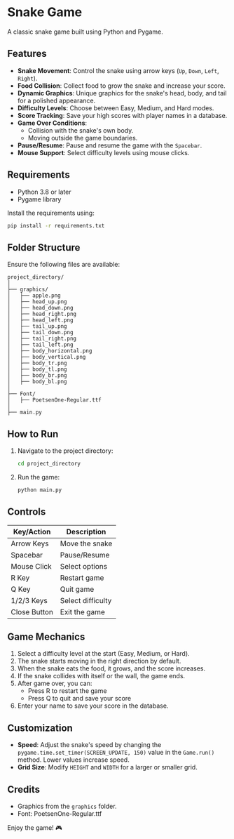 # Snake Game

A classic snake game built using Python and Pygame.

## Features

- **Snake Movement**: Control the snake using arrow keys (`Up`, `Down`, `Left`, `Right`).
- **Food Collision**: Collect food to grow the snake and increase your score.
- **Dynamic Graphics**: Unique graphics for the snake's head, body, and tail for a polished appearance.
- **Difficulty Levels**: Choose between Easy, Medium, and Hard modes.
- **Score Tracking**: Save your high scores with player names in a database.
- **Game Over Conditions**:
  - Collision with the snake's own body.
  - Moving outside the game boundaries.
- **Pause/Resume**: Pause and resume the game with the `Spacebar`.
- **Mouse Support**: Select difficulty levels using mouse clicks.

## Requirements

- Python 3.8 or later
- Pygame library

Install the requirements using:

```bash
pip install -r requirements.txt
```

## Folder Structure

Ensure the following files are available:

```
project_directory/
│
├── graphics/
│   ├── apple.png
│   ├── head_up.png
│   ├── head_down.png
│   ├── head_right.png
│   ├── head_left.png
│   ├── tail_up.png
│   ├── tail_down.png
│   ├── tail_right.png
│   ├── tail_left.png
│   ├── body_horizontal.png
│   ├── body_vertical.png
│   ├── body_tr.png
│   ├── body_tl.png
│   ├── body_br.png
│   ├── body_bl.png
│
├── Font/
│   ├── PoetsenOne-Regular.ttf
│
├── main.py
```

## How to Run

1. Navigate to the project directory:
   ```bash
   cd project_directory
   ```
2. Run the game:
   ```bash
   python main.py
   ```

## Controls

| Key/Action   | Description       |
| ------------ | ----------------- |
| Arrow Keys   | Move the snake    |
| Spacebar     | Pause/Resume      |
| Mouse Click  | Select options    |
| R Key        | Restart game      |
| Q Key        | Quit game         |
| 1/2/3 Keys   | Select difficulty |
| Close Button | Exit the game     |

## Game Mechanics

1. Select a difficulty level at the start (Easy, Medium, or Hard).
2. The snake starts moving in the right direction by default.
3. When the snake eats the food, it grows, and the score increases.
4. If the snake collides with itself or the wall, the game ends.
5. After game over, you can:
   - Press R to restart the game
   - Press Q to quit and save your score
6. Enter your name to save your score in the database.

## Customization

- **Speed**: Adjust the snake's speed by changing the `pygame.time.set_timer(SCREEN_UPDATE, 150)` value in the `Game.run()` method. Lower values increase speed.
- **Grid Size**: Modify `HEIGHT` and `WIDTH` for a larger or smaller grid.

## Credits

- Graphics from the `graphics` folder.
- Font: PoetsenOne-Regular.ttf

Enjoy the game! 🎮
